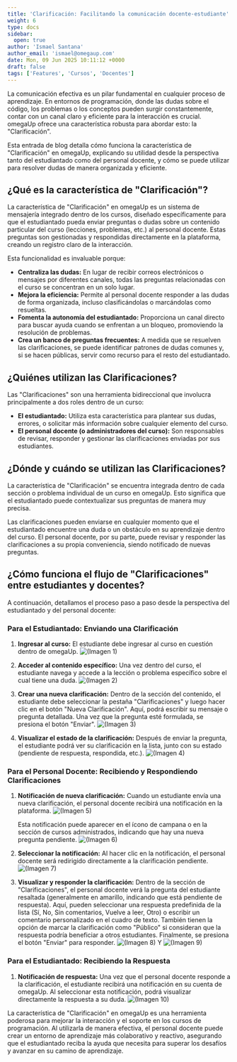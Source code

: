 ```yaml
---
title: 'Clarificación: Facilitando la comunicación docente-estudiante'
weight: 6
type: docs
sidebar:
  open: true
author: 'Ismael Santana'
author_email: 'ismael@omegaup.com'
date: Mon, 09 Jun 2025 10:11:12 +0000
draft: false
tags: ['Features', 'Cursos', 'Docentes']
---
```


La comunicación efectiva es un pilar fundamental en cualquier proceso de aprendizaje. En entornos de programación, donde las dudas sobre el código, los problemas o los conceptos pueden surgir constantemente, contar con un canal claro y eficiente para la interacción es crucial. omegaUp ofrece una característica robusta para abordar esto: la "Clarificación".

Esta entrada de blog detalla cómo funciona la característica de "Clarificación" en omegaUp, explicando su utilidad desde la perspectiva tanto del estudiantado como del personal docente, y cómo se puede utilizar para resolver dudas de manera organizada y eficiente.

## ¿Qué es la característica de "Clarificación"?

La característica de "Clarificación" en omegaUp es un sistema de mensajería integrado dentro de los cursos, diseñado específicamente para que el estudiantado pueda enviar preguntas o dudas sobre un contenido particular del curso (lecciones, problemas, etc.) al personal docente. Estas preguntas son gestionadas y respondidas directamente en la plataforma, creando un registro claro de la interacción.

Esta funcionalidad es invaluable porque:

* **Centraliza las dudas:** En lugar de recibir correos electrónicos o mensajes por diferentes canales, todas las preguntas relacionadas con el curso se concentran en un solo lugar.
* **Mejora la eficiencia:** Permite al personal docente responder a las dudas de forma organizada, incluso clasificándolas o marcándolas como resueltas.
* **Fomenta la autonomía del estudiantado:** Proporciona un canal directo para buscar ayuda cuando se enfrentan a un bloqueo, promoviendo la resolución de problemas.
* **Crea un banco de preguntas frecuentes:** A medida que se resuelven las clarificaciones, se puede identificar patrones de dudas comunes y, si se hacen públicas, servir como recurso para el resto del estudiantado.

## ¿Quiénes utilizan las Clarificaciones?

Las "Clarificaciones" son una herramienta bidireccional que involucra principalmente a dos roles dentro de un curso:

* **El estudiantado:** Utiliza esta característica para plantear sus dudas, errores, o solicitar más información sobre cualquier elemento del curso.
* **El personal docente (o administradores del curso):** Son responsables de revisar, responder y gestionar las clarificaciones enviadas por sus estudiantes.

## ¿Dónde y cuándo se utilizan las Clarificaciones?

La característica de "Clarificación" se encuentra integrada dentro de cada sección o problema individual de un curso en omegaUp. Esto significa que el estudiantado puede contextualizar sus preguntas de manera muy precisa.

Las clarificaciones pueden enviarse en cualquier momento que el estudiantado encuentre una duda o un obstáculo en su aprendizaje dentro del curso. El personal docente, por su parte, puede revisar y responder las clarificaciones a su propia conveniencia, siendo notificado de nuevas preguntas.

## ¿Cómo funciona el flujo de "Clarificaciones" entre estudiantes y docentes?

A continuación, detallamos el proceso paso a paso desde la perspectiva del estudiantado y del personal docente:

### Para el Estudiantado: Enviando una Clarificación

1.  **Ingresar al curso:**
    El estudiante debe ingresar al curso en cuestión dentro de omegaUp. ![(Imagen 1)](/images/curso-clarificacion-1.png)

    
2.  **Acceder al contenido específico:**
    Una vez dentro del curso, el estudiante navega y accede a la lección o problema específico sobre el cual tiene una duda. ![(Imagen 2)](/images/curso-clarificacion-2.png)

    
3.  **Crear una nueva clarificación:**
    Dentro de la sección del contenido, el estudiante debe seleccionar la pestaña "Clarificaciones" y luego hacer clic en el botón "Nueva Clarificación". Aquí, podrá escribir su mensaje o pregunta detallada. Una vez que la pregunta esté formulada, se presiona el botón "Enviar". ![(Imagen 3)](/images/curso-clarificacion-3.png)

    
4.  **Visualizar el estado de la clarificación:**
    Después de enviar la pregunta, el estudiante podrá ver su clarificación en la lista, junto con su estado (pendiente de respuesta, respondida, etc.). ![(Imagen 4)](/images/curso-clarificacion-4.png)

    

### Para el Personal Docente: Recibiendo y Respondiendo Clarificaciones

1.  **Notificación de nueva clarificación:**
    Cuando un estudiante envía una nueva clarificación, el personal docente recibirá una notificación en la plataforma. ![(Imagen 5)](/images/curso-clarificacion-5.png)

    
    Esta notificación puede aparecer en el ícono de campana o en la sección de cursos administrados, indicando que hay una nueva pregunta pendiente. ![(Imagen 6)](/images/curso-clarificacion-6.png)

    
2.  **Seleccionar la notificación:**
    Al hacer clic en la notificación, el personal docente será redirigido directamente a la clarificación pendiente. ![(Imagen 7)](/images/curso-clarificacion-7.png)

    
3.  **Visualizar y responder la clarificación:**
    Dentro de la sección de "Clarificaciones", el personal docente verá la pregunta del estudiante resaltada (generalmente en amarillo, indicando que está pendiente de respuesta). Aquí, pueden seleccionar una respuesta predefinida de la lista (Sí, No, Sin comentarios, Vuelve a leer, Otro) o escribir un comentario personalizado en el cuadro de texto. También tienen la opción de marcar la clarificación como "Público" si consideran que la respuesta podría beneficiar a otros estudiantes. Finalmente, se presiona el botón "Enviar" para responder. ![(Imagen 8)](/images/curso-clarificacion-8.png) Y ![(Imagen 9)](/images/curso-clarificacion-9.png)

    

### Para el Estudiantado: Recibiendo la Respuesta

1.  **Notificación de respuesta:**
    Una vez que el personal docente responde a la clarificación, el estudiante recibirá una notificación en su cuenta de omegaUp. Al seleccionar esta notificación, podrá visualizar directamente la respuesta a su duda. ![(Imagen 10)](/images/curso-clarificacion-10.png)

La característica de "Clarificación" en omegaUp es una herramienta poderosa para mejorar la interacción y el soporte en los cursos de programación. Al utilizarla de manera efectiva, el personal docente puede crear un entorno de aprendizaje más colaborativo y reactivo, asegurando que el estudiantado reciba la ayuda que necesita para superar los desafíos y avanzar en su camino de aprendizaje.